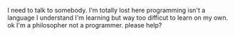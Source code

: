 I need to talk to somebody. I'm totally lost here
 programming isn't a language I understand I'm learning but way too difficut to learn on my own. ok I'm a philosopher not a programmer. please help?